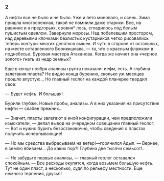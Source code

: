 ### 2

А нефти все не было и не было.
Уже и лето миновало, и осень.
Зима пришла многоснежная, такой не помнили даже старики.
Все, на равнине и в предгорьях, сровня* лось, сгладилось под белым пушистым одеялом.
Завернули морозы.
Над побелевшим простором, над деревьями клочками безлистых кустарников четко рисовались теперь контуры многих десятков вышек.
И чуть в стороне от остальных, на месте оставленного Борикишлака, — та, что с красным флажком в поднебесье.
Буровая мастера Атаханова.
Когда же начнет она «черное золото» гнать из недр земных?

Еще в конце ноября анализы грунта показали: иефм, есть.
А глубина залегания пласта?
Не видно конца бурению, сколько уж месяцев прошло впустую...
Но главный геолог на каждой планерке твердил свое:

— Будет нефть.
И большая!

Бурили глубже.
Новые пробы, анализы.
А в них указания на присутствие нефти — слабее прежних...

— Значит, пласты залегают в иной конфигурации, чем предположили изыскатели, — делал вывод на очередном совещании главный геолог.
— Вот и нужно бурить безостановочно, чтобы сведения о пластах получить исчерпывающие!

— Но мы средства выбрасываем на ветер!—горячился Адыл.
— Вернее, в землю вбиваем...
До каких пор?!
Глубина две тысячи семьсот!..

— Не забудьте первые анализы, — главный геолог оставался спокойным.
— Все расходы окупятся, когда возьмем большую нефть.
Тут не один пласт, а несколько, судя по рельефу местности.
Еще немного терпения, друзья!
